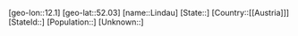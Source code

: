 ﻿---
location: [52.03,12.1]
mapzoom: [7,12] 
mapmarker: city 
type: City
tags:
- geo/City


SpocWebEntityId: 32022
isDeleted: false
confidential: public

---
[geo-lon::12.1]
[geo-lat::52.03]
[name::Lindau]
[State::]
[Country::[[Austria]]]
[StateId::]
[Population::]
[Unknown::]

